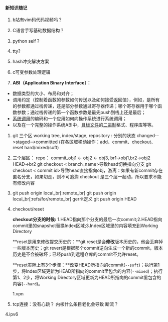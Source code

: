 #### 新知识随记

1. b站有vim码代码视频吗？
2. C语言手写基础数据结构？
3. python self？
4. tty?
5. hash冲突解决方案
6. c可变参数处理逻辑



1. **ABI（Application Binary Interface）：**

- 数据类型的大小、布局和对齐；
- 调用约定（控制着函数的参数如何传送以及如何接受返回值），例如，是所有的参数都通过栈传递，还是部分参数通过寄存器传递；哪个寄存器用于哪个函数参数；通过栈传递的第一个函数参数是最先push到栈上还是最后；
- [系统调用](https://baike.baidu.com/item/系统调用)的编码和一个应用如何向操作系统进行系统调用；
- 以及在一个完整的操作系统ABI中，[目标文件](https://baike.baidu.com/item/目标文件)的[二进制](https://baike.baidu.com/item/二进制/361457)格式、程序库等等。



1. git 三个区 working tree, index/stage, repository : 分别的状态 changed-->staged-->committed
    (在各区域移动操作：add、commit、checkout、reset hard/mixed/soft)

2. 三个层区：
    repo： commit_obj1 <- obj2 <- obj3,  br1->obj1,br2->obj2  HEAD->br2
    git checkout < branch_name>导致head切换指向分支
    git checkout < commit id>导致head直接指向obj，游离：如果有新commit存在匿名分支，如果切走，则不可追溯
    checkout 是三个层一起动，所以要求不能有修改内容

3. git push origin local_br[:remote_br]
    git push origin local_br[:refs/for/remote_br]  gerrit定义
    git push origin HEAD
  
4. checkout/reset

     **checkout分支的时候:** 1.HEAD指向那个分支的最后一次commit;2.HEAD指向commit里的snapshot替换Index区域;3.Index区域里的内容填充到Working Directory

     **reset是用来修改提交历史的：**git reset是会<strong>修改</strong>版本历史的，他会丢弃掉一些版本历史；git revert是根据那个commit逆向生成一个新的commit，版本历史是不会被破坏；已经push到远程仓库的commit不允许reset。

     **reset实际上有3个步骤：**改变HEAD所指向的commit(<code>--soft</code>)；执行第1步，将Index区域更新为HEAD所指向的commit里包含的内容(<code>--mixed</code>)；执行第1、2步，将Working Directory区域更新为HEAD所指向的commit里包含的内容(<code>--hard</code>)。

     

     1.vpn





3. tcp连接：没有心跳？  内核什么条目老化会导致  断流？



4.ipv6